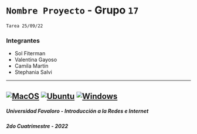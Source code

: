 # `Nombre Proyecto` - Grupo `17`
    Tarea 25/09/22

### Integrantes
- Sol Fiterman
- Valentina Gayoso
- Camila Martin
- Stephania Salvi
---
[![MacOS](https://github.com/UF-IRI/Plantilla_CMake_CPP/actions/workflows/macos.yml/badge.svg)](https://github.com/UF-IRI/Plantilla_CMake_CPP/actions/workflows/macos.yml)
[![Ubuntu](https://github.com/UF-IRI/Plantilla_CMake_CPP/actions/workflows/ubuntu.yml/badge.svg)](https://github.com/UF-IRI/Plantilla_CMake_CPP/actions/workflows/ubuntu.yml)
[![Windows](https://github.com/UF-IRI/Plantilla_CMake_CPP/actions/workflows/windows.yml/badge.svg)](https://github.com/UF-IRI/Plantilla_CMake_CPP/actions/workflows/windows.yml)
---
##### Universidad Favaloro - Introducción a la Redes e Internet
##### 2do Cuatrimestre - 2022
